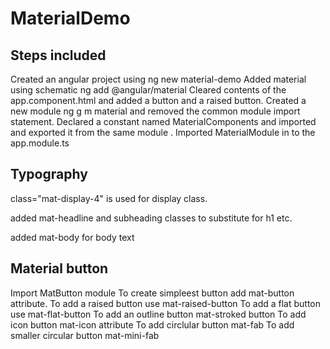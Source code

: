 # MaterialDemo
## Steps included

Created an angular project using ng new material-demo
Added material using schematic ng add @angular/material
Cleared contents of the app.component.html and added a button and a raised button. 
Created a new module ng g m material and removed the common module import statement.
Declared a constant named MaterialComponents and imported and exported it from the same module .
Imported MaterialModule in to the app.module.ts

##  Typography
class="mat-display-4" is used for display class.

added mat-headline and subheading classes to substitute for h1 etc.

added mat-body for body text

## Material button
Import MatButton module
To create simpleest button add mat-button attribute. 
To add a raised button use mat-raised-button
To add a flat button use mat-flat-button
To add an outline button mat-stroked button
To add icon button mat-icon attribute
To add circlular button mat-fab
To add smaller circular button mat-mini-fab

